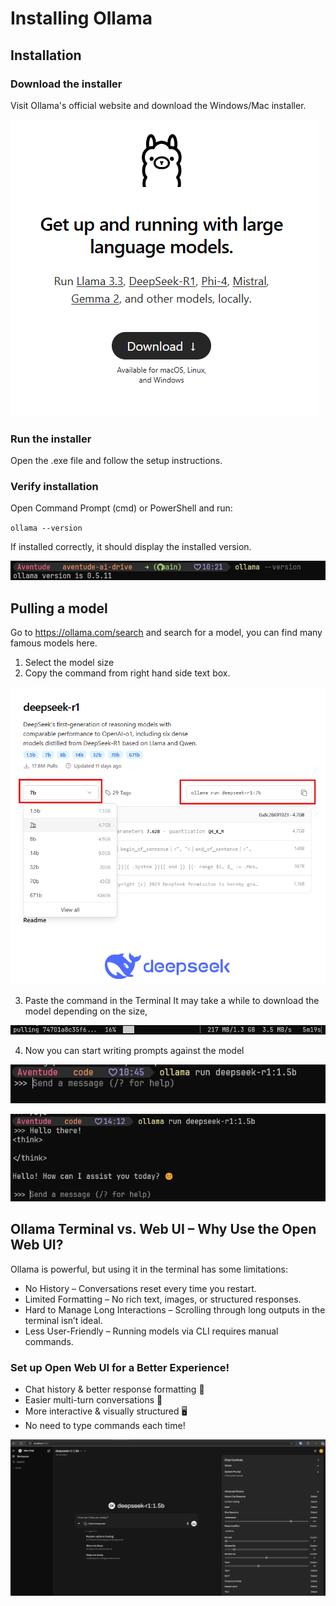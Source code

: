 # Installing Ollama
## Installation

### Download the installer
Visit Ollama's official website and download the Windows/Mac installer.

![alt text](image-1.png)

### Run the installer

Open the .exe file and follow the setup instructions.
### Verify installation

Open Command Prompt (cmd) or PowerShell and run:

`ollama --version`

If installed correctly, it should display the installed version.

![alt text](image.png)

## Pulling a model
Go to https://ollama.com/search and search for a model, you can find many famous models here. 

1. Select the model size
2. Copy the command from right hand side text box.

![alt text](image-2.png)

3. Paste the command in the Terminal
It may take a while to download the model depending on the size,

![alt text](image-3.png)

4. Now you can start writing prompts against the model

![alt text](image-4.png)

![alt text](image-6.png)


## Ollama Terminal vs. Web UI – Why Use the Open Web UI?
Ollama is powerful, but using it in the terminal has some limitations:

- No History – Conversations reset every time you restart.
- Limited Formatting – No rich text, images, or structured responses.
- Hard to Manage Long Interactions – Scrolling through long outputs in the terminal isn’t ideal.
- Less User-Friendly – Running models via CLI requires manual commands.

### Set up Open Web UI for a Better Experience!
- Chat history & better response formatting 📝
- Easier multi-turn conversations 💬
- More interactive & visually structured 🖥️
- No need to type commands each time!

![alt text](image-5.png)